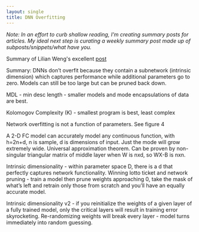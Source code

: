 ```yaml
---
layout: single
title: DNN Overfitting
---
```

_Note: In an effort to curb shallow reading, I'm creating summary posts for articles. My ideal next step is curating a weekly summary post made up of subposts/snippets/what have you._

Summary of Lilian Weng's excellent [post](https://lilianweng.github.io/lil-log/2019/03/14/are-deep-neural-networks-dramatically-overfitted.html)

Summary:
DNNs don’t overfit because they contain a subnetwork (intrinsic dimension) which captures performance while additional parameters go to zero. Models can still be too large but can be pruned back down.

MDL - min desc length - smaller models and mode encapsulations of data are best.

Kolomogov Complexity (K) - smallest program is best, least complex

Network overfitting is not a function of parameters. See figure 4

A 2-D FC model can accurately model any continuous function, with h=2n+d, n is sample, d is dimensions of input. Just the mode will grow extremely wide. Universal approximation theorem. Can be proven by non-singular triangular matrix of middle layer when W is nxd, so WX-B is nxn.

Intrinsic dimensionality - within parameter space D, there is a d that perfectly captures network functionality. Winning lotto ticket and network pruning - train a model then prune weights approaching 0, take the mask of what’s left and retrain only those from scratch and you’ll have an equally accurate model.

Intrinsic dimensionality v2 - if you reinitialize the weights of a given layer of a fully trained model, only the critical layers will result in training error skyrocketing. Re-randomizing weights will break every layer - model turns immediately into random guessing.

